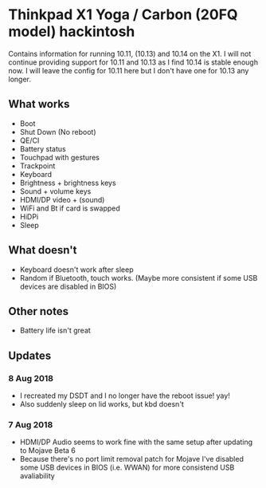 # Thinkpad X1 Yoga / Carbon (20FQ model) hackintosh

Contains information for running 10.11, (10.13) and 10.14 on the X1. I will not continue providing support for 10.11 and 10.13 as I find 10.14 is stable enough now. I will leave the config for 10.11 here but I don't have one for 10.13 any longer.

## What works

* Boot
* Shut Down (No reboot)
* QE/CI
* Battery status
* Touchpad with gestures
* Trackpoint
* Keyboard
* Brightness + brightness keys
* Sound + volume keys
* HDMI/DP video + (sound)
* WiFi and Bt if card is swapped
* HiDPi
* Sleep

## What doesn't

* Keyboard doesn't work after sleep
* Random if Bluetooth, touch works. (Maybe more consistent if some USB devices are disabled in BIOS)

## Other notes

* Battery life isn't great

## Updates

### 8 Aug 2018

* I recreated my DSDT and I no longer have the reboot issue! yay!
* Also suddenly sleep on lid works, but kbd doesn't

### 7 Aug 2018

* HDMI/DP Audio seems to work fine with the same setup after updating to Mojave Beta 6
* Because there's no port limit removal patch for Mojave I've disabled some USB devices in BIOS (i.e. WWAN) for more consistend USB avaliability
